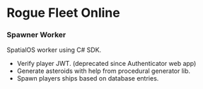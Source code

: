 # Rogue Fleet Online
### Spawner Worker
SpatialOS worker using C# SDK.
- Verify player JWT. (deprecated since Authenticator web app)
- Generate asteroids with help from procedural generator lib.
- Spawn players ships based on database entries.
